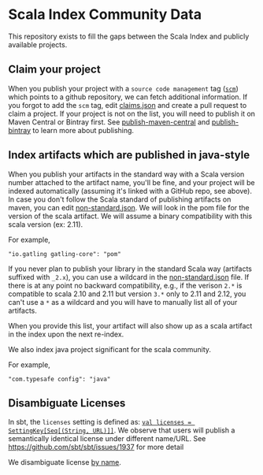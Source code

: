 # Scala Index Community Data

This repository exists to fill the gaps between the Scala Index and publicly available projects.

## Claim your project

When you publish your project with a `source code management` tag ([`scm`](http://maven.apache.org/scm/git.html)) 
which points to a github repository, we can fetch additional information. If you forgot to add the `scm` tag, 
edit [claims.json](claims.json) and create a pull request to claim a project. If your project is not on the list, 
you will need to publish it on Maven Central or Bintray first. See [publish-maven-central](https://github.com/scalacenter/scaladex/blob/master/doc/user/publish-maven-central.md) and [publish-bintray](https://github.com/scalacenter/scaladex/blob/master/doc/user/publish-bintray.md) to learn 
more about publishing.

## Index artifacts which are published in java-style

When you publish your artifacts in the standard way with a Scala version number attached to the artifact
name, you'll be fine, and your project will be indexed automatically (assuming it's linked with a GitHub repo, see above). In case
you don't follow the Scala standard of publishing artifacts on maven, you can edit [non-standard.json](non-standard.json). We will look in the pom file for the version of the scala artifact. We will assume a binary compatibility with this scala version (ex: 2.11).

For example,
```
"io.gatling gatling-core": "pom"
```

If you never plan to publish your library in the standard Scala way (artifacts suffixed with `_2.x`), you can use a wildcard in the [non-standard.json](non-standard.json) file. If there is at any point no backward compatibility, e.g., if the verison `2.*` is compatible to scala 2.10 and 2.11 but version `3.*` only to 2.11 and 2.12, you can't use a `*` as a wildcard and you will have to manually list all of your artifacts.

When you provide this list, your artifact will also show up as a scala artifact in the index upon the next re-index.

We also index java project significant for the scala community.

For example,
```
"com.typesafe config": "java"
```

## Disambiguate Licenses

In sbt, the `licenses` setting is defined as: [`val licenses = SettingKey[Seq[(String, URL)]]`](
https://github.com/sbt/sbt/blob/v1.0.0-M4/main/src/main/scala/sbt/Keys.scala#L264). We observe that users 
will publish a semantically identical license under different name/URL. See https://github.com/sbt/sbt/issues/1937 
for more detail

We disambiguate license [by name](licensesByName.json).
